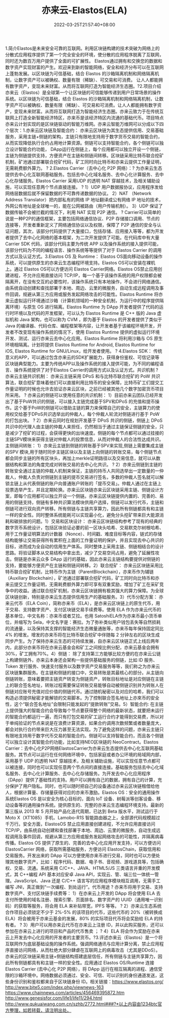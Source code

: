 ﻿---
weight: 
title: "亦来云-Elastos(ELA)"
description: "Elastos是未来安全可靠的互联网"
date: 2022-03-25T21:57:40+08:00
lastmod: 2022-03-25T16:45:40+08:00
draft: false
authors: ["Metabd"]
featuredImage: "yilaiyun-elastosela.webp"
link: ""
tags: ["数字代币","亦来云-Elastos(ELA)"]
categories: ["navigation"]
navigation: ["数字代币"]
lightgallery: true
toc: true
pinned: false
recommend: false
recommend1: false
---
1.简介Elastos是未来安全可靠的互联网。利用区块链构建的技术突破为网络上的分散式应用程序提供了第一个完全安全的环境，使分散的应用程序脱离了互联网，同时还为数百万用户提供了全面的可扩展性。 Elastos通过拥有和交换您的数据和数字资产实现财富的产生。欢迎来到新的智能网络，安全和经济分布可以在互联网上蓬勃发展。以区块链为可信基础，结合 Elastos 的沙箱隔离机制和网络隔离机制，让数字资产可以被确权、数量有限（稀缺）、可交易和可消费。 让人人都能拥有数字资产，变现未来财富。从而将互联网打造为智能经济生态圈。?2.项目介绍亦来云（Elastos）是全球第一个让区块链的可信能够传递到用户日常场景的操作系统。以区块链为可信基础，结合 Elastos 的沙箱隔离机制和网络隔离机制，让数字资产可以被确权、数量有限（稀缺）、可交易和可消费。让人人都能拥有数字资产，变现未来财富。从而将互联网打造为智能经济生态圈。亦来云致力于在传统互联网上打造全新智能经济特区，亦来币是该经济特区内流通的基础代币。项目特点亦来云计划实现的是区块链驱动的智能万维网。亦来云智能万维网可以分成以下四个层次：1.亦来云区块链及智能合约：
亦来云区块链为其生态提供信用、交易基础服务，采用主链+侧链的架构，主链只有限地支持用于数字货币交易的智能合约，从而实现降低执行合约占用地计算资源。侧链可以支持智能合约，各个侧链可以独立设计智能合约功能， DApp运行在侧链上，每个应用都可以独立开设一个侧链，主链为侧链提供支持，方便资产在主链和侧链间转移。区块链采用比特币联合挖矿机制，矿池通过部署联合挖矿代码，矿工同时向比特币和亦来云提供工作量证明，无需耗费额外算力。
?
2.Elastos Carrier（去中心化 P2P 网络）：?
为亦来云生态提供去中心化互联网基础服务。包括去中心化域名服务、去中心化计算服务、去中心化存储服务。Elastos Carrier 采用UDP 的透明 NAT 穿越技术，及相关辅助设施，可以实现任意两个节点直接连接。
?
1）UDP 用户数据报协议，应用程序发给网络层数据后就不保留数据的不可靠传递数据的协议。
2）NAT （Network Address Translator）把内部私有的网络 IP 地址翻译成公有网络 IP 地址的技术，外网公有地址是全球唯一的，能在公网被路由（用户传输机制）。
3）UDP 保证了数据传输不会被拦截的情况下，利用 NAT 实现 P2P 通信。
?
Carrier可以简单的说是一种P2P的通信框架，主要包括网络通信协议、P2P 存储接口调用、节点的连接等，开发者重新定义了网络通信协议以及权限，保障了 P2P 通信的安全与认证问题，其次，该部分代码提供了大量接口，包括存储、应用接入等等，都为开发者提供了去中心化网络的基本框架，为二次开发提供了可能。在代码库中有大量 Carrier SDK 代码，该部分代码主要为传统 APP 以及操作系统的接入提供可能，该部分代码为不同的编程语言、操作系统等等提供了对于 Elastos Carrier 的调用方式以及认证方式。3.Elastos OS 及 Runtime：
Elastos OS面向移动设备的操作系统，可以提供原生的亦来云生态编程环境支持。Elastos OS可以安装在裸机上。通过 Elastos OS可以方便访问 Elastos Carrier网络。Elastos OS禁止应用创建进程，不允许应用直接访问 TCP/IP，每一个基于该操作系统的用户权限都会被隔离开，在没有交互的必要性时，该操作系统只有本地操作，不会进行网络通信。由系统自动创建和查找部署于本地、周边、云里的微服务，自动生成远程调用及事件回调，规避从第三方应用或服务发起网络攻击的可能性。Elastos Runtime 将亦来云虚拟运行环境通过沙箱（计算机领域的一种安全机制，为运行中的程序提供隔离环境）与原生 OS 进行隔离。Elastos Runtime 为 DApp 开发者提供了代码的运行时环境以及代码的开发框架，可以认为 Elastos Runtime 是 C++ 版的 Java 虚拟机和 Java 架构，也可以称为 CVM ，即为基于 Elastos 的开发者提供了类似于 Java 的编译器、代码仓库、编程框架等内容，让开发者基于该编程环境开发，开发者不改变现有操作系统的情况下，使用 Elastos Runtime 提供的虚拟运行环境开发、测试、运行亦来云去中心化应用。Elastos Runtime 将利用沙箱与 OS 原生环境相隔离。计划将提供 Elastos Runtime for Android, Elastos Runtime for iOS, Elastos Runtime for GNU/Linux，给开发者使用。
?
4.Elastos SDK：
传统意义的APP，可以通过包含亦来云的SDK扩展能力，获得身份鉴权、可信记录等区块链典型能力。主要为传统APP以及操作系统的接入提供可能，为不同的编程语言、操作系统提供了对于Elastos Carrier的调用方式以及认证方式。共识机制
?
亦来云主链共识机制：
亦来云主链采用 DPoS 和与比特币联合挖矿的 PoW 共识算法，联合挖矿意味着他们可以直接利用比特币的安全保障，比特币矿工们提交工作量证明的时候也允许去验证亦来云区块，之前已经被其他几个数字加密货币项目所采用。
?
亦来云的侧链可以使用任意的共识机制：
1）目前亦来云团队已经开发出了基于PoW共识的侧链，可以接入主链完成基于SPV和DPoS 的充值和提币操作。这个基于PoW的侧链可以借助主链的算力来保障自己的安全，主链算力的使用权交给基于DPoS共识选举出的仲裁人，每个仲裁人轮流对侧链进行基于 PoW 的打包出块。
?
2）亦来云同时在规划开发基于 DPoS 共识的侧链，侧链上 DPoS 共识中的代理人由主链的仲裁人来担任，仍然相当于通过主链保证侧链的安全，只是减少了挖矿的过程，会获得更快的出块速度。侧链的每个节点都可以通过挂接的主链SPV模块来获得主链对仲裁人的投票信息，从而对仲裁人的合法性达成共识。主侧链间转账：
1）亦來云主链到侧链的转账基于SPV来实现,侧链上需要集成主链的SPV 模块,用于随时同步主链区块以及主链上向侧链的转账交易，每个侧链节点都会同步主链的所有区块头，再加上merkle证明路径以及交易信息，就可以从数据结构和算法的角度完成对转账交易的去中心化共识。
?
2）亦來云侧链到主链的转账安全通过主链的仲裁人机制来保证，主链的持币人共同选举出一定数量的一仲裁人，仲裁人负责对侧链到主链的提币交易进行签名，多数的仲裁人签名就可以解锁主链上从代表侧链的账户向普通账户转账的「提币交易」。仲裁人通过在主链上投票选举产生，并且定期轮换。亦来云区块链亦来云区块链采用主链、侧链设计方案，即每个应用都可以独立开设一个侧链。亦来云区块链提供内置的、完善的、易用的侧链支持，侧链有多种共识算法模块供用户选择，侧链可以发行代币，主链和侧链可进行双向资产转移。所有侧链与主链共享算力，因此所有侧链都具有和主链一样的安全性。同时整体系统能耗可以实现最小化，避免分头挖矿带来巨大能源消耗和碳排放的问题。1）交易和区块设计：
亦来云区块链结构参考了现有的经典的数字货币系统设计，包括区块验证必要的前一区块头哈希、交易默克尔树根哈希、用于工作量证明算法的计数器（Nonce）、时间戳、难度目标等内容，链式的存储结构能够让交易获得所有累积在上面的工作量证明的保护，并且实现去中心共识的目标，进而成为全自动的信用生产体系。同时整体上采用主链、侧链相结合的设计思路。将验证脚本从交易结构中拿出去，减少了交易空间占用，避免了延展性攻击。侧链是亦来云众多 DApp 运行的基础，因此亦来云主链结构要提供对侧链的支持，要能够方便资产在主链和侧链间转移。2）联合挖矿：
亦来云区块链采用比特币联合挖矿机制，比特币作为主链（ParentBlockchain），亦来币作为辅链（Auxiliary Blockchain），矿池通过部署联合挖矿代码，矿工同时向比特币和亦来云提交工作量证明，无需耗费额外算力即可享有双重奖励，增加了矿工在采矿竞争中的收益。通过联合挖矿机制，亦来云区块链拥有极其强大的算力保障。为全球区块链创新，特别是亦来云生态提供信用生产的基础服务。3）代币分配方案：
亦来云代币（ELA Coin），简称亦来币（ELA），是亦来云区块链上的原生代币，用于交易、支持数字资产、支付区块链交易手续费等。使用 ELA 作为亦来云代币的基本单位，中文名称：亦来币或者艾拉。也用 SatoshiELA作为亦来币最小货币单位，并缩写为 Sela，中文名字是：赛拉。为了弥补类似用户钱包丢失等自然损耗的流通量，以及保持其支撑的智能经济生态微量通胀等，亦来币每年保持固定同比 4% 的增发。增发的亦来币将在比特币联合挖矿中伴随每 2 分钟左右的区块生成同步产生。为了保持亦来云生态的可持续发展，自亦来云区块链正式上线后两年内，此部分亦来币将在亦来云基金会和矿工之间按比例分配，亦来云基金会拥有 30%，矿工拥有70%。4）侧链：
除了支持第三方能够比较方便的在亦来云公链上构建侧链外，亦来云本身还会架构一些提供基础服务的侧链，比如 ID 服务、Token 发行服务、快速支付服务以及数字资产交易服务等等，我们称之为亦来云区块链集群服务。在主链和侧链的接口中，交易转账是其最核心的部分。从主链向侧链转账，意味着要把主链资产转变为侧链资产，转账目标地址是对应侧链在主链上的联合签名地址，转账过程需要保证转账交易能够自动被侧链识别并为转账人在侧链对应账号充值对应价值的侧链代币。通过随机秘密以及对应的哈希，我们可以构造必须提供秘密才能解锁的交易脚本。为了控制联合签名地址上亦來币的安全性，这个“联合签名地址”会限制只能发起的“提款转账”交易。5）智能合约:
在主链上提供强大的智能合约会导致每个节点要获得整个网络的最新状态，就要把未运行的智能合约都运行一遍，而只有打包交易的矿工运行合约才能得到交易费，所以对于单纯验证的节点来说是在浪费计算资源，如果合约调用次数频繁或者数量庞大，都会对执行合约带来巨大压力甚至无法实现。为了避免这样的问题，亦来云主链只有限地支持用于数字代币交易的智能合约。侧链可以支持智能合约，而且各个侧链可以独立设计其智能合约功能，比如支持NEO区块链的 NeoContract。Elastos Carrier：去中心化P2P网络ElastosCarrier为亦来云生态提供去中心化互联网基础服务。其节点可以运行在任何网络环境中，包括家庭或者办公环境的局域网内部，采用基于 UDP 的透明 NAT 穿越技术，及相关辅助设施，可以实现任意节点都可以被连接，同时也可以实现任意两个节点间的直接连接。基础服务包括去中心化域名服务、去中心化计算服务、去中心化存储服务。为开发去中心化应用程序（DApp）提供了基础性的支持。用户可以拥有自己的数据，拥有自己的计算，充分保护了用户隐私。同时，也可以随时把自己的设备通过亦来云区块链租借给他人，根据计算量、存储量获得对应的亦来币激励。Elastos OS：安全的通用操作系统Elastos OS 是以安全为核心目标的，面向 IoT 设备、树莓派等创客设备、移动设备等的通用操作系统。提供原生的、完整的亦来云生态编程环境支持。最新的第三版从 2013 年 5 月开始产品化迭代周期，已达到 Beta 版水平，测试运行于 Moto X（XT1085）手机、Lamobo-R1S 智能路由器之上，全部源代码规模超过千万行。安全方面，ElastosOS 禁止应用直接创建进程，不允许应用直接访问TCP/IP，由系统自动创建和查找部署于本地、周边、云里的微服务，自动生成远程调用及事件回调，规避从第三方应用或服务发起网络攻击的可能性，并隔离病毒传播。Elastos OS 提供了原生的、完善的去中心化应用开发支持，可以方便访问 ElastosCarrier 网络，获取所需基础服务，方便访问 ElastosChain，获取信用和交易服务。开发出来的 DApp 可以方便使用亦来币进行交易，同时也可以方便处理其他数字资产，比如：程序代码、数据、电子书、音视频、游戏道具等，包括确权、交易、流通。系统采用 C/C++、JAVA、HTML5/JS 三类语言并重的开发模式，其 C++编程 API 基本对应安卓 Java API，实现云、管、端三位一体统一管理。JavaScript、Java 还是 C/C++ 语言写的应用程序模块相互调用，无需手工编写 JNI，真正做到“一次编程、到处运行”。代币用途
?
亦来币将用于交易、支持数字资产、支付区块链手续费等：
1）在亦来云上开发的 DApp 将会使用 ELA 去支付所使用的域名注册、搜索引擎、页面排名、数字资产的 UUID（通用唯一识别码）的获取等服务，将会用 ELA 来补贴带宽，IPFS 等等。
?
2）亦来云生态系统合作项目必须锁定不少于 2%-5% 的该项目的代币，这些代币的 20%（被转换成 ELA）将会被用于亦来云基金的发展，80% 的实际项目代币将会奖励给 ELA 的持有者。
?
3）用户可以用亦来云代币在亦来云上注册 ID，并以此购买服务，还可以参加在亦来云上进行的项目和产品的代币售卖 ；
?
4）ELA 将会作为奖励在亦来云上开发去中心化应用的开发者的主要货币。?3.评述亦来云（Elastos）是一个将互联网作为底层基础设施的操作系统。强调网络通讯与应用计算分离，禁止应用程序直接访问网络，从而杜绝大部分肆虐在互联网上的病毒攻击（尤其是DDoS）。亦来云的区块链采用主链+侧链结构搭建底层信任，所有侧链与主链共享算力，因此所有侧链都具有和主链一样的安全性。应用通过 Elastos OS/Runtime 连接 Elastos Carrier (去中心化 P2P 网络），将 DApp 运行在相互隔离的进程、通信受限的沙箱环境中。网络数据必须通过、安全、可信、可以识别的身份通道发送，这些身份识别和鉴权都来自于区块链身份 ID。相关链接：https://www.elastos.org/
http://www.bite5.com/index.php/viewnews-163
https://www.chainnews.com/articles/456469395872.htm
http://www.genesisfor.com/life1/life11/294.html
http://www.qukuaiwang.com.cn/szhb/2772.html###?*以上内容由1234btc官方整理，如若转载，请注明出处。
